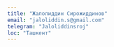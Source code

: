 ```yaml
---
title: "Жалолиддин Сирожиддинов"
email: "jaloliddin.s@gmail.com"
telegram: "Jaloliddinsroj"
loc: "Ташкент"
---
```

